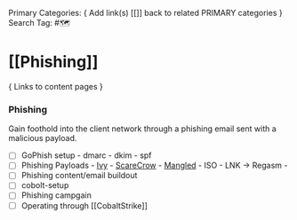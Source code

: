Primary Categories: { Add link(s) [[]] back to related PRIMARY categories }
Search Tag: #🗺  

# [[Phishing]]  
{ Links to content pages }


### Phishing
Gain foothold into the client network through a phishing email sent with a malicious payload.

- [ ] GoPhish setup
                - dmarc
                - dkim
                - spf
- [ ] Phishing Payloads
                - [Ivy](https://github.com/optiv/Ivy)
                - [ScareCrow](https://github.com/optiv/ScareCrow)
                - [Mangled](https://github.com/optiv/Mangle)
                - ISO
                                - LNK -> Regasm
                - 
- [ ] Phishing content/email buildout
- [ ] cobolt-setup
- [ ] Phishing campgain
- [ ] Operating through [[CobaltStrike]]
